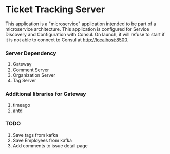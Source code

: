 # Ticket Tracking Server

This application is a "microservice" application intended to be part of a microservice architecture.
This application is configured for Service Discovery and Configuration with Consul. On launch, it will refuse to start if it is not able to connect to Consul at [http://localhost:8500](http://localhost:8500).

### Server Dependency

1. Gateway
2. Comment Server
3. Organization Server
4. Tag Server

### Additional libraries for Gateway

1. timeago
2. antd

### TODO

1. Save tags from kafka
2. Save Employees from kafka
3. Add comments to issue detail page
